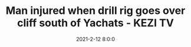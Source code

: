 ---
"title": "Man injured when drill rig goes over cliff south of Yachats - KEZI TV"
"date": "2021-2-12 8:0:0"
"feed_name": "GOOGLENEWSDRILLING"
"feed_website": "https://news.google.com/search?q=drilling%2Bincident&hl=en-US&gl=US&ceid=US:en"
"feed_rss": "https://news.google.com/rss/search?q=drilling%2Bincident&hl=en-US&gl=US&ceid=US:en"
"link": "https://www.kezi.com/content/news/Man-injured-when-drill-rig-goes-over-cliff-south-of-Yachats-573787511.html"
"file": "_posts/2021-1-1-cb1aaa90c0f422c8c228ec1b505c7c4c58a4f162.md"
"accident": "1"
"drilling": "0"
---